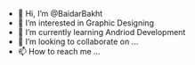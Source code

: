 - 👋 Hi, I’m @BaidarBakht
- 👀 I’m interested in Graphic Designing
- 🌱 I’m currently learning Andriod Development
- 💞️ I’m looking to collaborate on ...
- 📫 How to reach me ...

<!---
BaidarBakht/BaidarBakht is a ✨ special ✨ repository because its `README.md` (this file) appears on your GitHub profile.
You can click the Preview link to take a look at your changes.
--->
